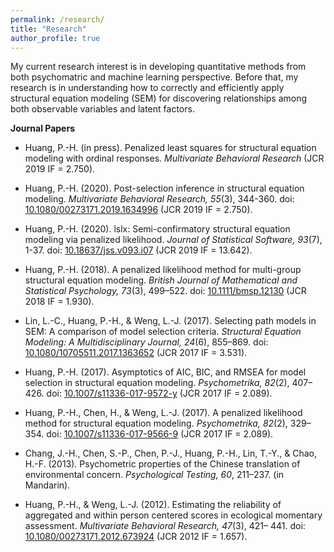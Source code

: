 ```yaml
---
permalink: /research/
title: "Research"
author_profile: true
---
```


My current research interest is in developing quantitative methods from both psychomatric and machine learning perspective. Before that, my research is in understanding how to correctly and efficiently apply structural equation modeling (SEM) for discovering relationships among both observable variables and latent factors. 


**Journal Papers**

+ Huang, P.-H. (in press). Penalized least squares for structural equation modeling with ordinal responses. _Multivariate Behavioral Research_ (JCR 2019 IF = 2.750).

+ Huang, P.-H. (2020). Post-selection inference in structural equation modeling. _Multivariate Behavioral Research, 55_(3), 344-360. doi: [10.1080/00273171.2019.1634996](https://doi.org/10.1080/00273171.2019.1634996) (JCR 2019 IF = 2.750).

+ Huang, P.-H. (2020). lslx: Semi-confirmatory structural equation modeling via penalized likelihood. _Journal of Statistical Software, 93_(7), 1-37. doi: [10.18637/jss.v093.i07](https://doi.org/10.18637/jss.v093.i07) (JCR 2019 IF = 13.642).

+ Huang, P.-H. (2018). A penalized likelihood method for multi-group structural equation modeling. _British Journal of Mathematical and Statistical Psychology, 73_(3), 499–522. doi: [10.1111/bmsp.12130](https://doi.org/10.1111/bmsp.12130) (JCR 2018 IF = 1.930).

+ Lin, L.-C., Huang, P.-H., & Weng, L.-J. (2017).  Selecting path models in SEM: A comparison of model selection criteria. _Structural Equation Modeling: A Multidisciplinary Journal, 24_(6), 855–869. doi: [10.1080/10705511.2017.1363652](https://doi.org/10.1080/10705511.2017.1363652) (JCR 2017 IF = 3.531).

+ Huang, P.-H. (2017). Asymptotics of AIC, BIC, and RMSEA for model selection in structural equation modeling. _Psychometrika, 82_(2), 407–426. doi: [10.1007/s11336-017-9572-y](https://doi.org/10.1007/s11336-017-9572-y) (JCR 2017 IF = 2.089).

+ Huang, P.-H., Chen, H., & Weng, L.-J. (2017). A penalized likelihood method for structural equation modeling. _Psychometrika, 82_(2), 329–354. doi: [10.1007/s11336-017-9566-9](https://doi.org/10.1007/s11336-017-9566-9) (JCR 2017 IF = 2.089).

+ Chang, J.-H., Chen, S.-P., Chen, P.-J., Huang, P.-H., Lin, T.-Y., & Chao, H.-F. (2013). Psychometric properties of the Chinese translation of environmental concern. _Psychological Testing, 60_, 211–237. (in Mandarin).

+ Huang, P.-H., & Weng, L.-J. (2012). Estimating the reliability of aggregated and within person centered scores in ecological momentary assessment. _Multivariate Behavioral Research, 47_(3), 421– 441. doi: [10.1080/00273171.2012.673924](https://doi.org/10.1080/00273171.2012.673924) (JCR 2012 IF = 1.657).
